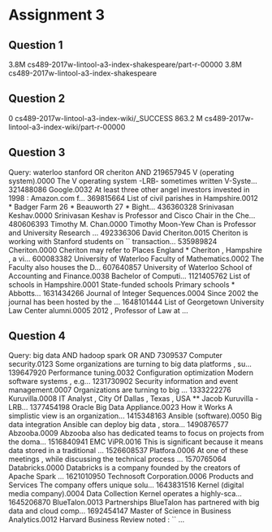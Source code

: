 Assignment 3
============

Question 1
----------
3.8M	cs489-2017w-lintool-a3-index-shakespeare/part-r-00000
3.8M	cs489-2017w-lintool-a3-index-shakespeare

Question 2
----------
0        cs489-2017w-lintool-a3-index-wiki/_SUCCESS
863.2 M  cs489-2017w-lintool-a3-index-wiki/part-r-00000

Question 3
----------
Query: waterloo stanford OR cheriton AND
219657945	V (operating system).0000	The V operating system -LRB- sometimes written V-Syste...
321488086	Google.0032	At least three other angel investors invested in 1998 : Amazon.com f...
369815664	List of civil parishes in Hampshire.0012	* Badger Farm 26 * Beauworth 27 * Bight...
436360328	Srinivasan Keshav.0000	Srinivasan Keshav is Professor and Cisco Chair in the Che...
480606393	Timothy M. Chan.0000	Timothy Moon-Yew Chan is Professor and University Research ...
492336306	David Cheriton.0015	Cheriton is working with Stanford students on `` transaction...
535989824	Cheriton.0000	Cheriton may refer to Places England * Cheriton , Hampshire , a vi...
600083382	University of Waterloo Faculty of Mathematics.0002	The Faculty also houses the D...
607640857	University of Waterloo School of Accounting and Finance.0038	Bachelor of Computi...
1121405762	List of schools in Hampshire.0001	State-funded schools Primary schools * Abbotts...
1631434266	Journal of Integer Sequences.0004	Since 2002 the journal has been hosted by the ...
1648101444	List of Georgetown University Law Center alumni.0005	2012 , Professor of Law at ...

Question 4
----------
Query: big data AND hadoop spark OR AND
7309537	Computer security.0123	Some organizations are turning to big data platforms , su...
139647920	Performance tuning.0032	Configuration optimization Modern software systems , e.g...
1231730902	Security information and event management.0007	Organizations are turning to big ...
1333222276	Kuruvilla.0008	IT Analyst , City Of Dallas , Texas , USA ** Jacob Kuruvilla -LRB...
1377454198	Oracle Big Data Appliance.0023	How it Works A simplistic view is an organization...
1415348163	Ansible (software).0050	Big data integration Ansible can deploy big data , stora...
1490876577	Abzooba.0009	Abzooba also has dedicated teams to focus on projects from the doma...
1516840941	EMC ViPR.0016	This is significant because it means data stored in a traditional ...
1526608537	Platfora.0006	At one of these meetings , while discussing the technical process ...
1570765064	Databricks.0000	Databricks is a company founded by the creators of Apache Spark ...
1621010950	Technosoft Corporation.0006	Products and Services The company offers unique solu...
1643831516	Kernel (digital media company).0004	Data Collection Kernel operates a highly-sca...
1645206870	BlueTalon.0013	Partnerships BlueTalon has partnered with big data and cloud comp...
1692454147	Master of Science in Business Analytics.0012	Harvard Business Review noted : `` ...
